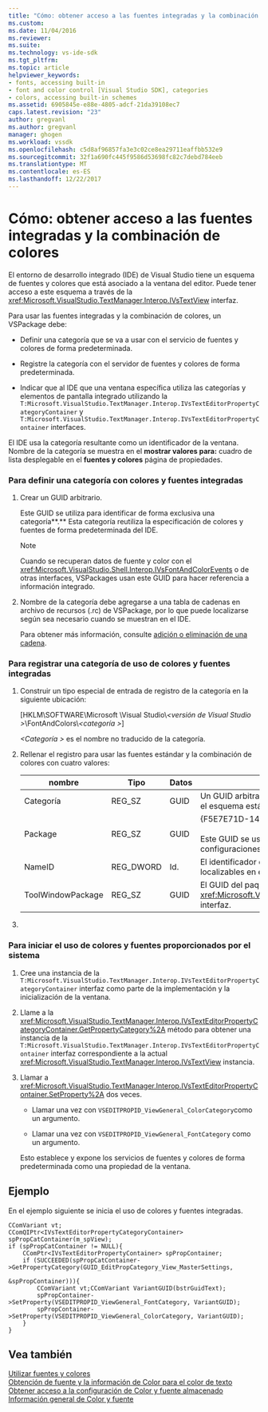 ```yaml
---
title: "Cómo: obtener acceso a las fuentes integradas y la combinación de colores | Documentos de Microsoft"
ms.custom: 
ms.date: 11/04/2016
ms.reviewer: 
ms.suite: 
ms.technology: vs-ide-sdk
ms.tgt_pltfrm: 
ms.topic: article
helpviewer_keywords:
- fonts, accessing built-in
- font and color control [Visual Studio SDK], categories
- colors, accessing built-in schemes
ms.assetid: 6905845e-e88e-4805-adcf-21da39108ec7
caps.latest.revision: "23"
author: gregvanl
ms.author: gregvanl
manager: ghogen
ms.workload: vssdk
ms.openlocfilehash: c5d8af96857fa3e3c02ce8ea29711eaffbb532e9
ms.sourcegitcommit: 32f1a690fc445f9586d53698fc82c7debd784eeb
ms.translationtype: MT
ms.contentlocale: es-ES
ms.lasthandoff: 12/22/2017
---
```

# <a name="how-to-access-the-built-in-fonts-and-color-scheme"></a>Cómo: obtener acceso a las fuentes integradas y la combinación de colores
El entorno de desarrollo integrado (IDE) de Visual Studio tiene un esquema de fuentes y colores que está asociado a la ventana del editor. Puede tener acceso a este esquema a través de la <xref:Microsoft.VisualStudio.TextManager.Interop.IVsTextView> interfaz.  
  
 Para usar las fuentes integradas y la combinación de colores, un VSPackage debe:  
  
-   Definir una categoría que se va a usar con el servicio de fuentes y colores de forma predeterminada.  
  
-   Registre la categoría con el servidor de fuentes y colores de forma predeterminada.  
  
-   Indicar que al IDE que una ventana específica utiliza las categorías y elementos de pantalla integrado utilizando la `T:Microsoft.VisualStudio.TextManager.Interop.IVsTextEditorPropertyCategoryContainer` y `T:Microsoft.VisualStudio.TextManager.Interop.IVsTextEditorPropertyContainer` interfaces.  
  
 El IDE usa la categoría resultante como un identificador de la ventana. Nombre de la categoría se muestra en el **mostrar valores para:** cuadro de lista desplegable en el **fuentes y colores** página de propiedades.  
  
### <a name="to-define-a-category-using-built-in-fonts-and-colors"></a>Para definir una categoría con colores y fuentes integradas  
  
1.  Crear un GUID arbitrario.  
  
     Este GUID se utiliza para identificar de forma exclusiva una categoría**.** Esta categoría reutiliza la especificación de colores y fuentes de forma predeterminada del IDE.  
  
    > [!NOTE]
    >  Cuando se recuperan datos de fuente y color con el <xref:Microsoft.VisualStudio.Shell.Interop.IVsFontAndColorEvents> o de otras interfaces, VSPackages usan este GUID para hacer referencia a información integrado.  
  
2.  Nombre de la categoría debe agregarse a una tabla de cadenas en archivo de recursos (.rc) de VSPackage, por lo que puede localizarse según sea necesario cuando se muestran en el IDE.  
  
     Para obtener más información, consulte [adición o eliminación de una cadena](/cpp/windows/adding-or-deleting-a-string).  
  
### <a name="to-register-a-category-using-built-in-fonts-and-colors"></a>Para registrar una categoría de uso de colores y fuentes integradas  
  
1.  Construir un tipo especial de entrada de registro de la categoría en la siguiente ubicación:  
  
     [HKLM\SOFTWARE\Microsoft \Visual Studio\\*\<versión de Visual Studio >*\FontAndColors\\*\<categoría >*]  
  
     *\<Categoría >* es el nombre no traducido de la categoría.  
  
2.  Rellenar el registro para usar las fuentes estándar y la combinación de colores con cuatro valores:  
  
    |nombre|Tipo|Datos|Descripción|  
    |----------|----------|----------|-----------------|  
    |Categoría|REG_SZ|GUID|Un GUID arbitrario que identifica una categoría que contiene el esquema estándar de fuente y color.|  
    |Package|REG_SZ|GUID|{F5E7E71D-1401-11D1-883B-0000F87579D2}<br /><br /> Este GUID se usa por todos los VSPackages que usar las configuraciones de fuente y color predeterminado.|  
    |NameID|REG_DWORD|Id.|El identificador de recurso de nombre de categoría localizables en el VSPackage.|  
    |ToolWindowPackage|REG_SZ|GUID|El GUID del paquete de VS que implementa el <xref:Microsoft.VisualStudio.TextManager.Interop.IVsTextView> interfaz.|  
  
3.  
  
### <a name="to-initiate-the-use-of-system-provided-fonts-and-colors"></a>Para iniciar el uso de colores y fuentes proporcionados por el sistema  
  
1.  Cree una instancia de la `T:Microsoft.VisualStudio.TextManager.Interop.IVsTextEditorPropertyCategoryContainer` interfaz como parte de la implementación y la inicialización de la ventana.  
  
2.  Llame a la <xref:Microsoft.VisualStudio.TextManager.Interop.IVsTextEditorPropertyCategoryContainer.GetPropertyCategory%2A> método para obtener una instancia de la `T:Microsoft.VisualStudio.TextManager.Interop.IVsTextEditorPropertyContainer` interfaz correspondiente a la actual <xref:Microsoft.VisualStudio.TextManager.Interop.IVsTextView> instancia.  
  
3.  Llamar a <xref:Microsoft.VisualStudio.TextManager.Interop.IVsTextEditorPropertyContainer.SetProperty%2A> dos veces.  
  
    -   Llamar una vez con `VSEDITPROPID_ViewGeneral_ColorCategory`como un argumento.  
  
    -   Llamar una vez con `VSEDITPROPID_ViewGeneral_FontCategory` como un argumento.  
  
     Esto establece y expone los servicios de fuentes y colores de forma predeterminada como una propiedad de la ventana.  
  
## <a name="example"></a>Ejemplo  
 En el ejemplo siguiente se inicia el uso de colores y fuentes integradas.  
  
```  
CComVariant vt;  
CComQIPtr<IVsTextEditorPropertyCategoryContainer> spPropCatContainer(m_spView);  
if (spPropCatContainer != NULL){  
    CComPtr<IVsTextEditorPropertyContainer> spPropContainer;  
    if (SUCCEEDED(spPropCatContainer->GetPropertyCategory(GUID_EditPropCategory_View_MasterSettings,   
                                                          &spPropContainer))){  
        CComVariant vt;CComVariant VariantGUID(bstrGuidText);  
        spPropContainer->SetProperty(VSEDITPROPID_ViewGeneral_FontCategory, VariantGUID);  
        spPropContainer->SetProperty(VSEDITPROPID_ViewGeneral_ColorCategory, VariantGUID);  
    }  
}  
```  
  
## <a name="see-also"></a>Vea también  
 [Utilizar fuentes y colores](../extensibility/using-fonts-and-colors.md)   
 [Obtención de fuente y la información de Color para el color de texto](../extensibility/getting-font-and-color-information-for-text-colorization.md)   
 [Obtener acceso a la configuración de Color y fuente almacenado](../extensibility/accessing-stored-font-and-color-settings.md)   
 [Información general de Color y fuente](../extensibility/font-and-color-overview.md)